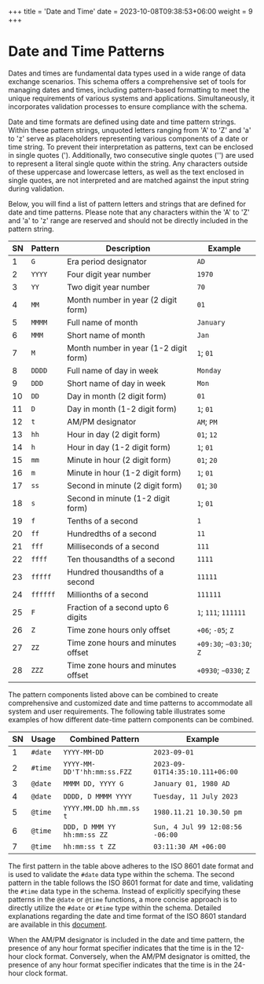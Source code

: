 +++
title = 'Date and Time'
date = 2023-10-08T09:38:53+06:00
weight = 9
+++

# Date and Time Patterns
Dates and times are fundamental data types used in a wide range of data exchange scenarios. This schema offers a comprehensive set of tools for managing dates and times, including pattern-based formatting to meet the unique requirements of various systems and applications. Simultaneously, it incorporates validation processes to ensure compliance with the schema.

Date and time formats are defined using date and time pattern strings. Within these pattern strings, unquoted letters ranging from 'A' to 'Z' and 'a' to 'z' serve as placeholders representing various components of a date or time string. To prevent their interpretation as patterns, text can be enclosed in single quotes ('). Additionally, two consecutive single quotes ('') are used to represent a literal single quote within the string. Any characters outside of these uppercase and lowercase letters, as well as the text enclosed in single quotes, are not interpreted and are matched against the input string during validation.

Below, you will find a list of pattern letters and strings that are defined for date and time patterns. Please note that any characters within the 'A' to 'Z' and 'a' to 'z' range are reserved and should not be directly included in the pattern string.

| SN | Pattern  | Description                           | Example                 |
|----|----------|---------------------------------------|-------------------------|
| 1  | `G`      | Era period designator                 | `AD`                    |
| 2  | `YYYY`   | Four digit year number                | `1970`                  |
| 3  | `YY`     | Two digit year number                 | `70`                    |
| 4  | `MM`     | Month number in year (2 digit form)   | `01`                    |
| 5  | `MMMM`   | Full name of month                    | `January`               |
| 6  | `MMM`    | Short name of month                   | `Jan`                   |
| 7  | `M`      | Month number in year (1-2 digit form) | `1`; `01`               |
| 8  | `DDDD`   | Full name of day in week              | `Monday`                |
| 9  | `DDD`    | Short name of day in week             | `Mon`                   |
| 10 | `DD`     | Day in month (2 digit form)           | `01`                    |
| 11 | `D`      | Day in month (1-2 digit form)         | `1`; `01`               |
| 12 | `t`      | AM/PM designator                      | `AM`; `PM`              |
| 13 | `hh`     | Hour in day (2 digit form)            | `01`; `12`              |
| 14 | `h`      | Hour in day (1-2 digit form)          | `1`; `01`               |
| 15 | `mm`     | Minute in hour (2 digit form)         | `01`; `20`              |
| 16 | `m`      | Minute in hour (1-2 digit form)       | `1`; `01`               |
| 17 | `ss`     | Second in minute (2 digit form)       | `01`; `30`              |
| 18 | `s`      | Second in minute (1-2 digit form)     | `1`; `01`               |
| 19 | `f`      | Tenths of a second                    | `1`                     |
| 20 | `ff`     | Hundredths of a second                | `11`                    |
| 21 | `fff`    | Milliseconds of a second              | `111`                   |
| 22 | `ffff`   | Ten thousandths of a second           | `1111`                  |
| 23 | `fffff`  | Hundred thousandths of a second       | `11111`                 |
| 24 | `ffffff` | Millionths of a second                | `111111`                |
| 25 | `F`      | Fraction of a second upto 6 digits    | `1`; `111`; `111111`    |
| 26 | `Z`      | Time zone hours only offset           | `+06`; `-05`; `Z`       |
| 27 | `ZZ`     | Time zone hours and minutes offset    | `+09:30`; `−03:30`; `Z` |
| 28 | `ZZZ`    | Time zone hours and minutes offset    | `+0930`; `−0330`; `Z`   |

The pattern components listed above can be combined to create comprehensive and customized date and time patterns to accommodate all system and user requirements. The following table illustrates some examples of how different date-time pattern components can be combined.

| SN | Usage   | Combined Pattern            | Example                         |
|----|---------|-----------------------------|---------------------------------|
| 1  | `#date` | `YYYY-MM-DD`                | `2023-09-01`                    |
| 2  | `#time` | `YYYY-MM-DD'T'hh:mm:ss.FZZ` | `2023-09-01T14:35:10.111+06:00` |
| 3  | `@date` | `MMMM DD, YYYY G`           | `January 01, 1980 AD`           |
| 4  | `@date` | `DDDD, D MMMM YYYY`         | `Tuesday, 11 July 2023`         |
| 5  | `@time` | `YYYY.MM.DD hh.mm.ss t`     | `1980.11.21 10.30.50 pm`        |
| 6  | `@time` | `DDD, D MMM YY hh:mm:ss ZZ` | `Sun, 4 Jul 99 12:08:56 -06:00` |
| 7  | `@time` | `hh:mm:ss t ZZ`             | `03:11:30 AM +06:00`            |

The first pattern in the table above adheres to the ISO 8601 date format and is used to validate the `#date` data type within the schema. The second pattern in the table follows the ISO 8601 format for date and time, validating the `#time` data type in the schema. Instead of explicitly specifying these patterns in the `@date` or `@time` functions, a more concise approach is to directly utilize the `#date` or `#time` type within the schema. Detailed explanations regarding the date and time format of the ISO 8601 standard are available in this [document](https://www.iso.org/iso-8601-date-and-time-format.html).

When the AM/PM designator is included in the date and time pattern, the presence of any hour format specifier indicates that the time is in the 12-hour clock format. Conversely, when the AM/PM designator is omitted, the presence of any hour format specifier indicates that the time is in the 24-hour clock format.